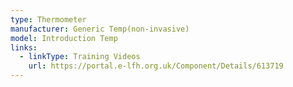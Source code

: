 ```yaml
---
type: Thermometer
manufacturer: Generic Temp(non-invasive)
model: Introduction Temp
links:
  - linkType: Training Videos
    url: https://portal.e-lfh.org.uk/Component/Details/613719
---
```

